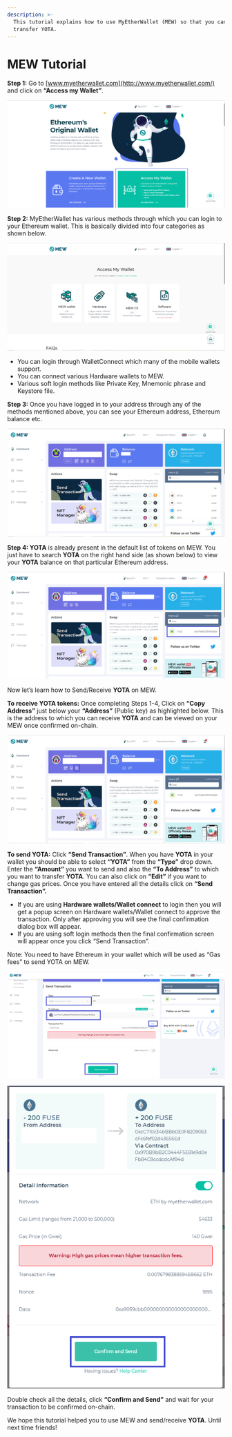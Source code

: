```yaml
---
description: >-
  This tutorial explains how to use MyEtherWallet (MEW) so that you can view and
  transfer YOTA.
---
```


# MEW Tutorial

**Step 1:** Go to [www.myetherwallet.com](http://www.myetherwallet.com/) and click on **“Access my Wallet”**.

![](../../.gitbook/assets/2%20%283%29.png)

**Step 2:** MyEtherWallet has various methods through which you can login to your Ethereum wallet. This is basically divided into four categories as shown below.

![](../../.gitbook/assets/1%20%282%29.png)

* You can login through WalletConnect which many of the mobile wallets support.
* You can connect various Hardware wallets to MEW.
* Various soft login methods like Private Key, Mnemonic phrase and Keystore file.

**Step 3:** Once you have logged in to your address through any of the methods mentioned above, you can see your Ethereum address, Ethereum balance etc.

![](../../.gitbook/assets/6%20%283%29.png)

**Step 4: YOTA** is already present in the default list of tokens on MEW. You just have to search **YOTA** on the right hand side \(as shown below\) to view your **YOTA** balance on that particular Ethereum address.

![](../../.gitbook/assets/7%20%282%29.png)

Now let’s learn how to Send/Receive **YOTA** on MEW.

**To receive YOTA tokens:** Once completing Steps 1-4, Click on **“Copy Address”** just below your **“Address”** \(Public key\) as highlighted below. This is the address to which you can receive **YOTA** and can be viewed on your MEW once confirmed on-chain.

![](../../.gitbook/assets/8.png)

**To send YOTA:** Click **“Send Transaction”**. When you have **YOTA** in your wallet you should be able to select **“YOTA”** from the **“Type”** drop down. Enter the **“Amount”** you want to send and also the **“To Address”** to which you want to transfer **YOTA**. You can also click on **“Edit”** if you want to change gas prices. Once you have entered all the details click on **“Send Transaction”.**

* If you are using **Hardware wallets/Wallet connect** to login then you will get a popup screen on Hardware wallets/Wallet connect to approve the transaction. Only after approving you will see the final confirmation dialog box will appear.
*  If you are using soft login methods then the final confirmation screen will appear once you click “Send Transaction”.

Note: You need to have Ethereum in your wallet which will be used as “Gas fees” to send YOTA on MEW.

![](../../.gitbook/assets/9%20%282%29.png)

![](../../.gitbook/assets/10%20%281%29.png)

Double check all the details, click **“Confirm and Send”** and wait for your transaction to be confirmed on-chain.

We hope this tutorial helped you to use MEW and send/receive **YOTA**. Until next time friends!

